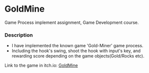 # GoldMine

Game Process implement assignment, Game Development course.

### Description

- I have implemented the known game 'Gold-Miner' game process.
- Including the hook's swing, shoot the hook with input's key, and rewarding score depending on the game objects(Gold/Rocks etc).

Link to the game in itch.io: [GoldMine](https://parkpulse.itch.io/goldmine)
